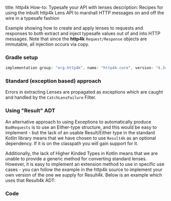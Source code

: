 title: http4k How-to: Typesafe your API with lenses
description: Recipes for using the inbuilt http4k Lens API to marshall HTTP messages on and off the wire in a typesafe fashion

Example showing how to create and apply lenses to requests and responses to both extract and inject typesafe values out of and into HTTP messages. Note that since the **http4k** `Request/Response` objects are immutable, all injection occurs via copy.

### Gradle setup

```groovy
implementation group: "org.http4k", name: "http4k-core", version: "4.34.0.4"
```

### Standard (exception based) approach [<img class="octocat"/>](https://github.com/http4k/http4k/blob/master/src/docs/guide/howto/typesafe_your_api_with_lenses/example.kt)
Errors in extracting Lenses are propagated as exceptions which are caught and handled by the `CatchLensFailure` Filter.

<script src="https://gist-it.appspot.com/https://github.com/http4k/http4k/blob/master/src/docs/guide/howto/typesafe_your_api_with_lenses/example.kt"></script>

### Using "Result" ADT
An alternative approach to using Exceptions to automatically produce `BadRequests` is to use an Either-type structure, and this would be easy to implement - but the lack of an usable Result/Either type in the standard Kotlin library means that we have chosen to use `Result4k` as an optional dependency. If it is on the classpath you will gain support for it.

Additionally, the lack of Higher Kinded Types in Kotlin means that we are unable to provide a generic method for converting standard lenses. However, it is easy to implement an extension method to use in specific use cases - you can follow the example in the http4k source to implement your own version of the one we supply for Result4k. Below is an example which uses that Result4k ADT:

### Code [<img class="octocat"/>](https://github.com/http4k/http4k/blob/master/src/docs/guide/howto/typesafe_your_api_with_lenses/example_result4k.kt)

<script src="https://gist-it.appspot.com/https://github.com/http4k/http4k/blob/master/src/docs/guide/howto/typesafe_your_api_with_lenses/example_result4k.kt"></script>

